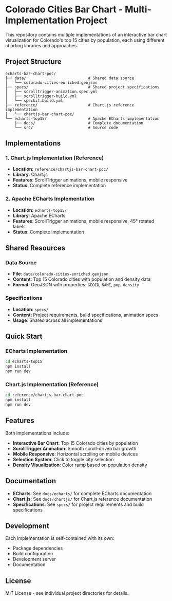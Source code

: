 # Colorado Cities Bar Chart - Multi-Implementation Project

This repository contains multiple implementations of an interactive bar chart visualization for Colorado's top 15 cities by population, each using different charting libraries and approaches.

## Project Structure

```
echarts-bar-chart-poc/
├── data/                           # Shared data source
│   └── colorado-cities-enriched.geojson
├── specs/                          # Shared project specifications
│   ├── scrolltrigger-animation.spec.yml
│   ├── scrolltrigger-build.yml
│   └── speckit.build.yml
├── reference/                      # Chart.js reference implementation
│   └── chartjs-bar-chart-poc/
└── echarts-top15/                  # Apache ECharts implementation
    ├── docs/                       # Complete documentation
    └── src/                        # Source code
```

## Implementations

### 1. Chart.js Implementation (Reference)
- **Location**: `reference/chartjs-bar-chart-poc/`
- **Library**: Chart.js
- **Features**: ScrollTrigger animations, mobile responsive
- **Status**: Complete reference implementation

### 2. Apache ECharts Implementation
- **Location**: `echarts-top15/`
- **Library**: Apache ECharts
- **Features**: ScrollTrigger animations, mobile responsive, 45° rotated labels
- **Status**: Complete implementation

## Shared Resources

### Data Source
- **File**: `data/colorado-cities-enriched.geojson`
- **Content**: Top 15 Colorado cities with population and density data
- **Format**: GeoJSON with properties: `GEOID`, `NAME`, `pop`, `density`

### Specifications
- **Location**: `specs/`
- **Content**: Project requirements, build specifications, animation specs
- **Usage**: Shared across all implementations

## Quick Start

### ECharts Implementation
```bash
cd echarts-top15
npm install
npm run dev
```

### Chart.js Implementation (Reference)
```bash
cd reference/chartjs-bar-chart-poc
npm install
npm run dev
```

## Features

Both implementations include:
- **Interactive Bar Chart**: Top 15 Colorado cities by population
- **ScrollTrigger Animation**: Smooth scroll-driven bar growth
- **Mobile Responsive**: Horizontal scrolling on mobile devices
- **Selection System**: Click to toggle city selection
- **Density Visualization**: Color ramp based on population density

## Documentation

- **ECharts**: See `docs/echarts/` for complete ECharts documentation
- **Chart.js**: See `docs/chartjs/` for Chart.js reference documentation
- **Specifications**: See `specs/` for project requirements and build specifications

## Development

Each implementation is self-contained with its own:
- Package dependencies
- Build configuration
- Development server
- Documentation

## License

MIT License - see individual project directories for details.
